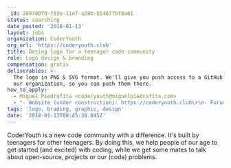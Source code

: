 ```yaml
---
_id: 20978070-f83e-11e7-a28b-b54677bf8a61
status: searching
date_posted: '2018-01-13'
layout: jobs
organization: CoderYouth
org_url: 'https://coderyouth.club'
title: Desing logo for a teenager code community
role: Logo design & branding
compensation: gratis
deliverables: >-
  The logo in PNG & SVG format. We'll give you push access to a GitHub repo in
  our organization, so you can push them there.
how_to_apply:
  - Miguel Piedrafita <coderyouth@miguelpiedrafita.com>
  - "- Wobsite (under construction): https://coderyouth.club\r\n- Forum (under construction): https://forum.coderyouth.club\r\n- GitHub Organization: https://github.com/coderyouth"
tags: 'logo, brading, graphic, design'
date: '2018-01-13T08:45:38.045Z'
---
```

CoderYouth is a new code community with a difference. It's built by teenagers for other teenagers. By doing this, we help people of our age to get started (and excited) with coding, while we get some mates to talk about open-source, projects or our (code) problems.
